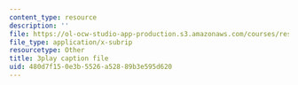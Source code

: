 ```yaml
---
content_type: resource
description: ''
file: https://ol-ocw-studio-app-production.s3.amazonaws.com/courses/res-15-003-shaping-the-future-of-work-15-662x-spring-2016/480d7f150e3b5526a52889b3e595d620_d5chZ4A54DI.vtt
file_type: application/x-subrip
resourcetype: Other
title: 3play caption file
uid: 480d7f15-0e3b-5526-a528-89b3e595d620
---
```

